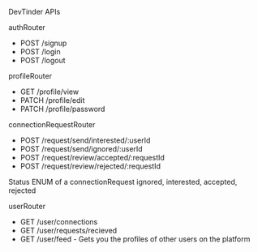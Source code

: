 DevTinder APIs

authRouter
- POST /signup
- POST /login
- POST /logout

profileRouter
- GET /profile/view
- PATCH /profile/edit
- PATCH /profile/password

connectionRequestRouter
- POST /request/send/interested/:userId
- POST /request/send/ignored/:userId
- POST /request/review/accepted/:requestId
- POST /request/review/rejected/:requestId

Status ENUM of a connectionRequest
ignored, interested, accepted, rejected

userRouter
- GET /user/connections
- GET /user/requests/recieved
- GET /user/feed - Gets you the profiles of other users on the platform


